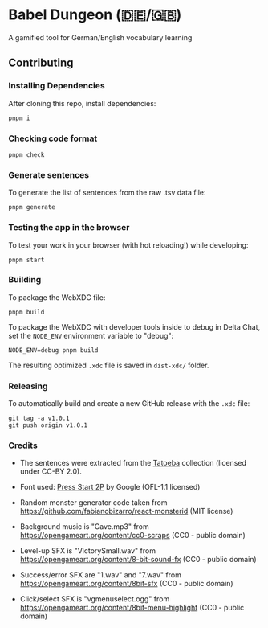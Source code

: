 # Babel Dungeon (🇩🇪/🇬🇧)

A gamified tool for German/English vocabulary learning

## Contributing

### Installing Dependencies

After cloning this repo, install dependencies:

```
pnpm i
```

### Checking code format

```
pnpm check
```

### Generate sentences

To generate the list of sentences from the raw .tsv data file:

```
pnpm generate
```

### Testing the app in the browser

To test your work in your browser (with hot reloading!) while developing:

```
pnpm start
```

### Building

To package the WebXDC file:

```
pnpm build
```

To package the WebXDC with developer tools inside to debug in Delta Chat, set the `NODE_ENV`
environment variable to "debug":

```
NODE_ENV=debug pnpm build
```

The resulting optimized `.xdc` file is saved in `dist-xdc/` folder.

### Releasing

To automatically build and create a new GitHub release with the `.xdc` file:

```
git tag -a v1.0.1
git push origin v1.0.1
```

### Credits

- The sentences were extracted from the [Tatoeba](https://tatoeba.org/en/downloads) collection (licensed under CC-BY 2.0).

- Font used: [Press Start 2P](https://github.com/fontsource/font-files/tree/main/fonts/google/press-start-2p) by Google (OFL-1.1 licensed)

- Random monster generator code taken from https://github.com/fabianobizarro/react-monsterid (MIT license)

- Background music is "Cave.mp3" from https://opengameart.org/content/cc0-scraps (CC0 - public domain)

- Level-up SFX is "VictorySmall.wav" from https://opengameart.org/content/8-bit-sound-fx (CC0 - public domain)

- Success/error SFX are "1.wav" and "7.wav" from https://opengameart.org/content/8bit-sfx (CC0 - public domain)

- Click/select SFX is "vgmenuselect.ogg" from https://opengameart.org/content/8bit-menu-highlight (CC0 - public domain)

